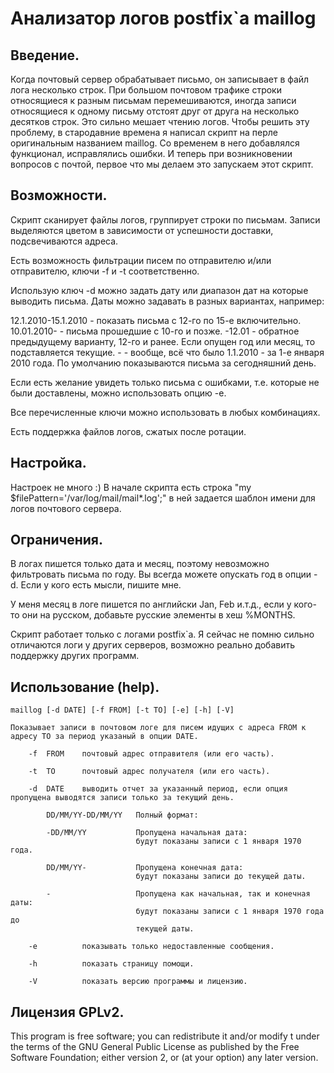 Анализатор логов postfix`а maillog
==================================

Введение.
---------

Когда почтовый сервер обрабатывает письмо, он записывает в файл лога несколько строк. При большом почтовом трафике строки относящиеся к разным письмам перемешиваются, иногда записи относящиеся к одному письму отстоят друг от друга на несколько десятков строк. Это сильно мешает чтению логов. Чтобы решить эту проблему, в стародавние времена я написал скрипт на перле оригинальным названием maillog. Со временем в него добавлялся функционал, исправлялись ошибки. И теперь при возникновении вопросов с почтой, первое что мы делаем это запускаем этот скрипт.


Возможности.
------------

Скрипт сканирует файлы логов, группирует строки по письмам. Записи выделяются цветом в зависимости от успешности доставки, подсвечиваются адреса.

Есть возможность фильтрации писем по отправителю и/или отправителю, ключи -f и -t соответственно.

Использую ключ -d можно задать дату или диапазон дат на которые выводить письма. Даты можно задавать в разных вариантах, например:

12.1.2010-15.1.2010 - показать письма с 12-го по 15-е включительно. 10.01.2010- - письма прошедшие с 10-го и позже. -12.01 - обратное предыдущему варианту, 12-го и ранее. Если опущен год или месяц, то подставляется текущие. - - вообще, всё что было 1.1.2010 - за 1-е января 2010 года. По умолчанию показываются письма за сегодняшний день.

Если есть желание увидеть только письма с ошибками, т.е. которые не были доставлены, можно использовать опцию -e.

Все перечисленные ключи можно использовать в любых комбинациях.

Есть поддержка файлов логов, сжатых после ротации.


Настройка.
----------

Настроек не много :)
В начале скрипта есть строка "my $filePattern='/var/log/mail/mail*.log';" в ней задается шаблон имени для логов почтового сервера.


Ограничения.
------------

В логах пишется только дата и месяц, поэтому невозможно фильтровать письма по году. Вы всегда можете опускать год в опции -d. Если у кого есть мысли, пишите мне.

У меня месяц в логе пишется по английски Jan, Feb и.т.д., если у кого-то они на русском, добавьте русские элементы в хеш %MONTHS.

Скрипт работает только с логами postfix`а. Я сейчас не помню сильно отличаются логи у других серверов, возможно реально добавить поддержку других программ.

Использование (help).
--------------

    maillog [-d DATE] [-f FROM] [-t TO] [-e] [-h] [-V]

    Показывает записи в почтовом логе для писем идущих с адреса FROM к адресу TO за период указаный в опции DATE.

        -f  FROM    почтовый адрес отправителя (или его часть).

        -t  TO      почтовый адрес получателя (или его часть).

        -d  DATE    выводить отчет за указанный период, если опция пропущена выводятся записи только за текущий день.

            DD/MM/YY-DD/MM/YY   Полный формат:

            -DD/MM/YY           Пропущена начальная дата:
                                будут показаны записи с 1 января 1970 года.

            DD/MM/YY-           Пропущена конечная дата:
                                будут показаны записи до текущей даты.

            -                   Пропущена как начальная, так и конечная даты:
                                будут показаны записи с 1 января 1970 года до
                                текущей даты.

        -e          показывать только недоставленные сообщения.

        -h          показать страницу помощи.

        -V          показать версию программы и лицензию.


Лицензия GPLv2.
---------------
This program is free software; you can redistribute it and/or modify t under the terms of the GNU General Public License as published by the Free Software Foundation; either version 2, or (at your option) any later version.

